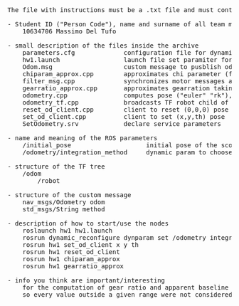 
<pre>The file with instructions must be a .txt file and must contain (at least):

- Student ID ("Person Code"), name and surname of all team members
    10634706 Massimo Del Tufo

- small description of the files inside the archive
    parameters.cfg             configuration file for dynamic parameter to select integration method
    hw1.launch                 launch file set paramiter for init pose and run nodes
    Odom.msg                   custom message to pusblish odometry and integration method infos
    chiparam_approx.cpp        approximates chi parameter (for apparent baseline), it takes the mean value of all reasonable values
    filter_msg.cpp             synchronizes motor messages and convert them rpm -> rad/s, pusblish topic /scout_speeds
    gearratio_approx.cpp       approximates gearration taking the mean of all reasonable values (between 1/40 1/35)
    odometry.cpp               computes pose ("euler" "rk"), sets init pose, publish topics (/custom_message, /odom_approx) subs to /scout_speeds, service server ("set_odometry")
    odometry_tf.cpp            broadcasts TF robot child of odom frame
    reset_od_client.cpp        client to reset (0,0,0) pose
    set_od_client.cpp          client to set (x,y,th) pose
    SetOdometry.srv            declare service parameters

- name and meaning of the ROS parameters
    /initial_pose                    initial pose of the scout
    /odometry/integration_method     dynamic param to choose between integration methods "Euler" 0 or "Runge Kutta" 1

- structure of the TF tree
    /odom
        /robot

- structure of the custom message
    nav_msgs/Odometry odom
    std_msgs/String method

- description of how to start/use the nodes
    roslaunch hw1 hw1.launch                                                    to launch all the needed nodes
    rosrun dynamic_reconfigure dynparam set /odometry integration_method 0|1    "0" euler "1" rk
    rosrun hw1 set_od_client x y th                                             set robot's pose to a (x,y,th) position
    rosrun hw1 reset_od_client                                                  reset robot's pose to (0,0,0) position
    rosrun hw1 chiparam_approx                                                  computes the mean of a sequence of values derived from bags' topic /scout_odom
    rosrun hw1 gearratio_approx                                                 computes the mean of a sequence of values derived from bags' topic /scout_odom

- info you think are important/interesting
    for the computation of gear ratio and apparent baseline I've used the method suggested by prof. Cudrano, all values resulting from the computation (in a reasonable interval) were used to compute a mean value,
    so every value outside a given range were not considered, [1/40, 1/35] for gear ratio, [1.5, 2] for chi parameter. To visualize with 'rviz' use 'odom' as fixed frame.</pre>
